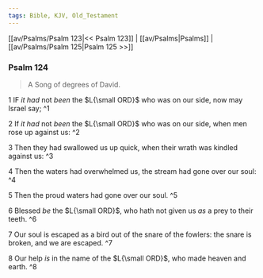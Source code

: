 ```yaml
---
tags: Bible, KJV, Old_Testament
---
```


[[av/Psalms/Psalm 123|<< Psalm 123]] | [[av/Psalms|Psalms]] | [[av/Psalms/Psalm 125|Psalm 125 >>]]

### Psalm 124

> A Song of degrees of David.

1 IF _it_ _had_ not _been_ the $L{\small ORD}$ who was on our side, now may Israel say; ^1

2 If _it_ _had_ not _been_ the $L{\small ORD}$ who was on our side, when men rose up against us: ^2

3 Then they had swallowed us up quick, when their wrath was kindled against us: ^3

4 Then the waters had overwhelmed us, the stream had gone over our soul: ^4

5 Then the proud waters had gone over our soul. ^5

6 Blessed _be_ the $L{\small ORD}$, who hath not given us _as_ a prey to their teeth. ^6

7 Our soul is escaped as a bird out of the snare of the fowlers: the snare is broken, and we are escaped. ^7

8 Our help _is_ in the name of the $L{\small ORD}$, who made heaven and earth. ^8
